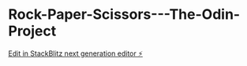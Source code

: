# Rock-Paper-Scissors---The-Odin-Project

[Edit in StackBlitz next generation editor ⚡️](https://stackblitz.com/~/github.com/Trlnity/Rock-Paper-Scissors---The-Odin-Project)